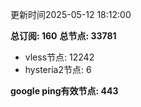 更新时间2025-05-12 18:12:00

**总订阅: 160**
**总节点: 33781**
- vless节点: 12242
- hysteria2节点: 6

**google ping有效节点: 443**
